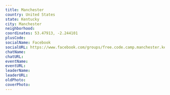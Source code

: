```yaml
---
title: Manchester
country: United States
state: Kentucky
city: Manchester
neighborhood: 
coordinates: 53.47913, -2.244101
plusCode:
socialName: Facebook
socialURL: https://www.facebook.com/groups/free.code.camp.manchester.kentucky
chatName:
chatURL:
eventName:
eventURL:
leaderName:
leaderURL:
oldPhoto: 
coverPhoto:
---
```

